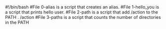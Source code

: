 #!/bin/bash
#File 0-alias is a script that creates an alias.
#File 1-hello_you is a script that prints hello user.
#File 2-path is a script that add /action to the PATH . /action
#File 3-paths is a script that counts the number of directories in the PATH
